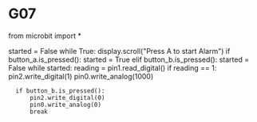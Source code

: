 # G07
from microbit import *

started = False
while True:
    display.scroll("Press A to start Alarm")
    if button_a.is_pressed():
        started = True
    elif button_b.is_pressed():
        started = False
    while started:
      reading = pin1.read_digital()
      if reading == 1:
          pin2.write_digital(1)
          pin0.write_analog(1000)
    
      if button_b.is_pressed():
          pin2.write_digital(0)
          pin0.write_analog(0)
          break
                
                        
                        
            
        
        
    
    
